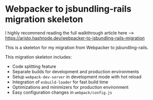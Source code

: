 # Webpacker to jsbundling-rails migration skeleton

I highly recommend reading the full walkthrough article here --> https://aristo.hashnode.dev/webpacker-to-jsbundling-rails-migration

This is a skeleton for my migration from Webpacker to jsbundling-rails.

This migration skeleton includes:
- Code splitting feature
- Separate builds for development and production environments
- Setup `webpack-dev-server` in development mode with hot reload
- Integration of `esbuild-loader` for fast build time
- Optimizations and minimizers for production environment
- Easy configuration changes in `webpack/config.js`

